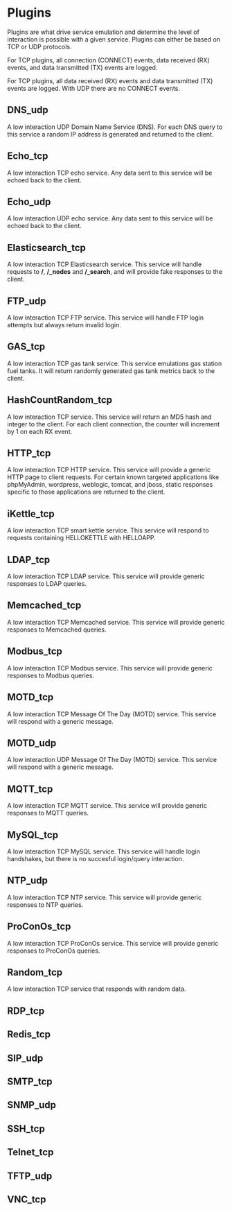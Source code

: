 # Plugins

Plugins are what drive service emulation and determine the level of interaction is possible with a given service. Plugins can either be based on TCP or UDP protocols.

For TCP plugins, all connection (CONNECT) events, data received (RX) events, and data transmitted (TX) events are logged.

For TCP plugins, all data received (RX) events and data transmitted (TX) events are logged. With UDP there are no CONNECT events.

## DNS_udp

A low interaction UDP Domain Name Service (DNS). For each DNS query to this service a random IP address is generated and returned to the client.

## Echo_tcp

A low interaction TCP echo service. Any data sent to this service will be echoed back to the client.

## Echo_udp

A low interaction UDP echo service. Any data sent to this service will be echoed back to the client.

## Elasticsearch_tcp

A low interaction TCP Elasticsearch service. This service will handle requests to **/**, **/_nodes** and **/_search**, and will provide fake responses to the client.

## FTP_udp

A low interaction TCP FTP service. This service will handle FTP login attempts but always return invalid login.

## GAS_tcp

A low interaction TCP gas tank service. This service emulations gas station fuel tanks. It will return randomly generated gas tank metrics back to the client.

## HashCountRandom_tcp

A low interaction TCP service. This service will return an MD5 hash and integer to the client. For each client connection, the counter will increment by 1 on each RX event.

## HTTP_tcp

A low interaction TCP HTTP service. This service will provide a generic HTTP page to client requests. For certain known targeted applications like phpMyAdmin, wordpress, weblogic, tomcat, and jboss, static responses specific to those applications are returned to the client.

## iKettle_tcp

A low interaction TCP smart kettle service. This service will respond to requests containing HELLOKETTLE with HELLOAPP.

## LDAP_tcp

A low interaction TCP LDAP service. This service will provide generic responses to LDAP queries.

## Memcached_tcp

A low interaction TCP Memcached service. This service will provide generic responses to Memcached queries.

## Modbus_tcp

A low interaction TCP Modbus service. This service will provide generic responses to Modbus queries.

## MOTD_tcp

A low interaction TCP Message Of The Day (MOTD) service. This service will respond with a generic message.

## MOTD_udp

A low interaction UDP Message Of The Day (MOTD) service. This service will respond with a generic message.

## MQTT_tcp

A low interaction TCP MQTT service. This service will provide generic responses to MQTT queries.

## MySQL_tcp

A low interaction TCP MySQL service. This service will handle login handshakes, but there is no succesful login/query interaction.

## NTP_udp

A low interaction TCP NTP service. This service will provide generic responses to NTP queries.

## ProConOs_tcp

A low interaction TCP ProConOs service. This service will provide generic responses to ProConOs queries.

## Random_tcp

A low interaction TCP service that responds with random data.

## RDP_tcp

## Redis_tcp

## SIP_udp

## SMTP_tcp

## SNMP_udp

## SSH_tcp

## Telnet_tcp

## TFTP_udp

## VNC_tcp

